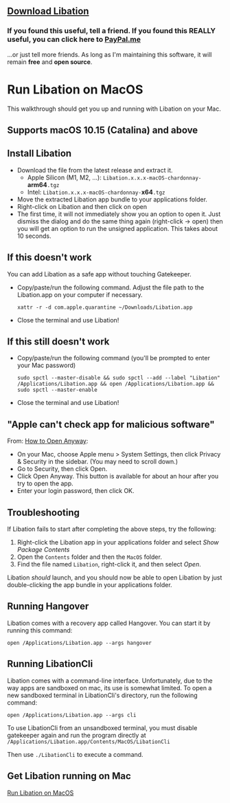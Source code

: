 ## [Download Libation](https://github.com/rmcrackan/Libation/releases/latest)

### If you found this useful, tell a friend. If you found this REALLY useful, you can click here to [PayPal.me](https://paypal.me/mcrackan?locale.x=en_us)
...or just tell more friends. As long as I'm maintaining this software, it will remain **free** and **open source**.



# Run Libation on MacOS
This walkthrough should get you up and running with Libation on your Mac.

## Supports macOS 10.15 (Catalina) and above

## Install Libation

- Download the file from the latest release and extract it.
  - Apple Silicon (M1, M2, ...): `Libation.x.x.x-macOS-chardonnay-`**arm64**`.tgz`
  - Intel: `Libation.x.x.x-macOS-chardonnay-`**x64**`.tgz`
- Move the extracted Libation app bundle to your applications folder.
- Right-click on Libation and then click on open
- The first time, it will not immediately show you an option to open it. Just dismiss the dialog and do the same thing again (right-click -> open) then you will get an option to run the unsigned application. This takes about 10 seconds.

## If this doesn't work

You can add Libation as a safe app without touching Gatekeeper.

- Copy/paste/run the following command. Adjust the file path to the Libation.app on your computer if necessary.

  ```Console
  xattr -r -d com.apple.quarantine ~/Downloads/Libation.app
  ```
- Close the terminal and use Libation!

## If this still doesn't work

- Copy/paste/run the following command (you'll be prompted to enter your Mac password)

  ```Console
  sudo spctl --master-disable && sudo spctl --add --label "Libation" /Applications/Libation.app && open /Applications/Libation.app && sudo spctl --master-enable
  ```

* Close the terminal and use Libation!

## "Apple can't check app for malicious software"

From: [How to Open Anyway](https://support.apple.com/guide/mac-help/apple-cant-check-app-for-malicious-software-mchleab3a043/mac):

* On your Mac, choose Apple menu > System Settings, then click Privacy & Security in the sidebar. (You may need to scroll down.)
* Go to Security, then click Open.
* Click Open Anyway. This button is available for about an hour after you try to open the app.
* Enter your login password, then click OK.

## Troubleshooting

If Libation fails to start after completing the above steps, try the following:

1. Right-click the Libation app in your applications folder and select _Show Package Contents_
2. Open the `Contents` folder and then the `MacOS` folder.
3. Find the file named `Libation`, right-click it, and then select _Open_.

Libation _should_ launch, and you should now be able to open Libation by just double-clicking the app bundle in your applications folder.


## Running Hangover

Libation comes with a recovery app called Hangover. You can start it by running this command:
```Console
open /Applications/Libation.app --args hangover
```

## Running LibationCli

Libation comes with a command-line interface. Unfortunately, due to the way apps are sandboxed on mac, its use is somewhat limited. To open a new sandboxed terminal in LibationCli's directory, run the following command:
```Console
open /Applications/Libation.app --args cli
```
To use LibationCli from an unsandboxed terminal, you must disable gatekeeper again and run the program directly at `/Applications/Libation.app/Contents/MacOS/LibationCli`

Then use `./LibationCli` to execute a command.

## Get Libation running on Mac

[Run Libation on MacOS](https://user-images.githubusercontent.com/37587114/219271379-a922e4e1-48a0-48e4-bd81-48aa1226a4f5.mp4)
